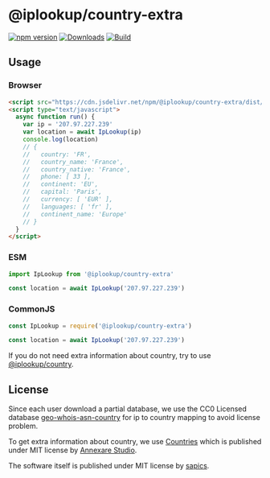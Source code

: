 # @iplookup/country-extra

[![npm version](https://badge.fury.io/js/%40iplookup%2Fcountry-extra.svg)](https://badge.fury.io/js/%40iplookup%2Fcountry-extra)
[![Downloads](https://img.shields.io/npm/dm/%40iplookup%2Fcountry-extra.svg)](https://www.npmjs.com/package/%40iplookup%2Fcountry-extra)
[![Build](https://github.com/sapics/ip-location-api/actions/workflows/build.yml/badge.svg)](https://github.com/sapics/ip-location-api/actions/workflows/build.yml)

## Usage

### Browser

```html
<script src="https://cdn.jsdelivr.net/npm/@iplookup/country-extra/dist/index.min.js"></script>
<script type="text/javascript">
  async function run() {
    var ip = '207.97.227.239'
    var location = await IpLookup(ip)
    console.log(location)
    // {
    //   country: 'FR',
    //   country_name: 'France',
    //   country_native: 'France',
    //   phone: [ 33 ],
    //   continent: 'EU',
    //   capital: 'Paris',
    //   currency: [ 'EUR' ],
    //   languages: [ 'fr' ],
    //   continent_name: 'Europe'
    // }
  }
</script>
```

### ESM

```ts
import IpLookup from '@iplookup/country-extra'

const location = await IpLookup('207.97.227.239')
```

### CommonJS

```ts
const IpLookup = require('@iplookup/country-extra')

const location = await IpLookup('207.97.227.239')
```

If you do not need extra information about country, try to use [@iplookup/country](https://github.com/sapics/ip-location-api/tree/main/browser/country).

## License

Since each user download a partial database, we use the CC0 Licensed database [geo-whois-asn-country](https://github.com/sapics/ip-location-db/tree/main/geo-whois-asn-country) for ip to country mapping to avoid license problem.

To get extra information about country, we use [Countries](https://github.com/annexare/Countries) which is published under MIT license by [Annexare Studio](https://annexare.com/).

The software itself is published under MIT license by [sapics](https://github.com/sapics).
